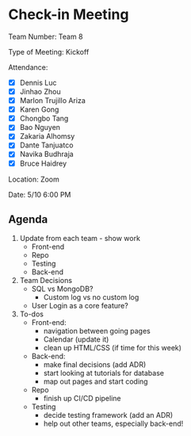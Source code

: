 # Check-in Meeting 

Team Number: Team 8

Type of Meeting: Kickoff

Attendance:  
   - [x] Dennis Luc	
   - [x] Jinhao Zhou	
   - [x] Marlon Trujillo Ariza	 
   - [x] Karen Gong	
   - [x] Chongbo Tang	
   - [x] Bao Nguyen	
   - [x] Zakaria Alhomsy	
   - [x] Dante Tanjuatco
   - [x] Navika Budhraja 
   - [x] Bruce Haidrey

Location: Zoom

Date: 5/10 6:00 PM

## Agenda

1. Update from each team - show work  
    - Front-end 
    - Repo 
    - Testing
    - Back-end 
2. Team Decisions 
    - SQL vs MongoDB?
      - Custom log vs no custom log
    - User Login as a core feature?
3. To-dos 
    - Front-end: 
      - navigation between going pages 
      - Calendar (update it) 
      - clean up HTML/CSS (if time for this week) 
    - Back-end: 
      - make final decisions (add ADR)
      - start looking at tutorials for database 
      - map out pages and start coding 
    - Repo 
        - finish up CI/CD pipeline
    - Testing 
      - decide testing framework (add an ADR) 
      - help out other teams, especially back-end!
